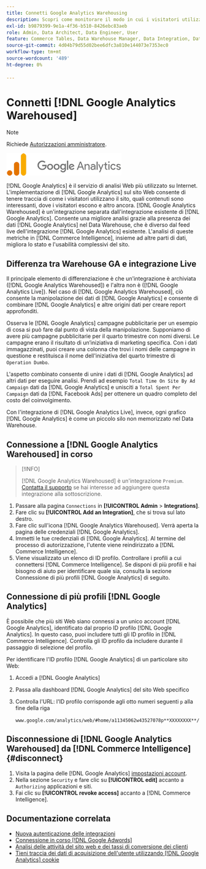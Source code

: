 ```yaml
---
title: Connetti Google Analytics Warehousing
description: Scopri come monitorare il modo in cui i visitatori utilizzano il tuo sito, quali contenuti sono attraenti, dove i visitatori escono e altro ancora.
exl-id: b9879399-9e1a-4f36-b510-8426ebc83aeb
role: Admin, Data Architect, Data Engineer, User
feature: Commerce Tables, Data Warehouse Manager, Data Integration, Data Import/Export
source-git-commit: 4d04b79d55d02bee6dfc3a810e144073e7353ec0
workflow-type: tm+mt
source-wordcount: '489'
ht-degree: 0%

---
```


# Connetti [!DNL Google Analytics Warehoused]

>[!NOTE]
>
>Richiede [Autorizzazioni amministratore](../../../administrator/user-management/user-management.md).

![Logo Google Analytics](../../../assets/google-analytics-logo.png)

[!DNL Google Analytics] è il servizio di analisi Web più utilizzato su Internet. L&#39;implementazione di [!DNL Google Analytics] sul sito Web consente di tenere traccia di come i visitatori utilizzano il sito, quali contenuti sono interessanti, dove i visitatori escono e altro ancora. [!DNL Google Analytics Warehoused] è un&#39;integrazione separata dall&#39;integrazione esistente di [!DNL Google Analytics]. Consente una migliore analisi grazie alla presenza dei dati [!DNL Google Analytics] nel Data Warehouse, che è diverso dal feed live dell&#39;integrazione [!DNL Google Analytics] esistente. L&#39;analisi di queste metriche in [!DNL Commerce Intelligence], insieme ad altre parti di dati, migliora lo stato e l&#39;usabilità complessivi del sito.

## Differenza tra Warehouse GA e integrazione Live

Il principale elemento di differenziazione è che un&#39;integrazione è archiviata ([!DNL Google Analytics Warehoused]) e l&#39;altra non è ([!DNL Google Analytics Live]). Nel caso di [!DNL Google Analytics Warehoused], ciò consente la manipolazione dei dati di [!DNL Google Analytics] e consente di combinare [!DNL Google Analytics] e altre origini dati per creare report approfonditi.

Osserva le [!DNL Google Analytics] campagne pubblicitarie per un esempio di cosa si può fare dal punto di vista della manipolazione. Supponiamo di avere più campagne pubblicitarie per il quarto trimestre con nomi diversi. Le campagne erano il risultato di un’iniziativa di marketing specifica. Con i dati immagazzinati, puoi creare una colonna che trovi i nomi delle campagne in questione e restituisca il nome dell&#39;iniziativa del quarto trimestre di `Operation Dumbo`.

L&#39;aspetto combinato consente di unire i dati di [!DNL Google Analytics] ad altri dati per eseguire analisi. Prendi ad esempio `Total Time On Site By Ad Campaign` dati da [!DNL Google Analytics] e unisciti a `Total Spent Per Campaign` dati da [!DNL Facebook Ads] per ottenere un quadro completo del costo del coinvolgimento.

Con l&#39;integrazione di [!DNL Google Analytics Live], invece, ogni grafico [!DNL Google Analytics] è come un piccolo silo non memorizzato nel Data Warehouse.

## Connessione a [!DNL Google Analytics Warehoused] in corso

>[!INFO]
>
>[!DNL Google Analytics Warehoused] è un&#39;integrazione `Premium`. [Contatta il supporto](https://experienceleague.adobe.com/docs/commerce-knowledge-base/kb/troubleshooting/miscellaneous/mbi-service-policies.html?lang=it) se hai interesse ad aggiungere questa integrazione alla sottoscrizione.

1. Passare alla pagina `Connections` in **[!UICONTROL Admin** > **Integrations]**.
1. Fare clic su **[!UICONTROL Add an Integration]**, che si trova sul lato destro.
1. Fare clic sull&#39;icona [!DNL Google Analytics Warehoused]. Verrà aperta la pagina delle credenziali [!DNL Google Analytics].
1. Immetti le tue credenziali di [!DNL Google Analytics]. Al termine del processo di autorizzazione, l&#39;utente viene reindirizzato a [!DNL Commerce Intelligence].
1. Viene visualizzato un elenco di ID profilo. Controllare i profili a cui connettersi [!DNL Commerce Intelligence]. Se disponi di più profili e hai bisogno di aiuto per identificare quale sia, consulta la sezione Connessione di più profili [!DNL Google Analytics] di seguito.

## Connessione di più profili [!DNL Google Analytics]

È possibile che più siti Web siano connessi a un unico account [!DNL Google Analytics], identificato dal proprio ID profilo [!DNL Google Analytics]. In questo caso, puoi includere tutti gli ID profilo in [!DNL Commerce Intelligence]. Controlla gli ID profilo da includere durante il passaggio di selezione del profilo.

Per identificare l&#39;ID profilo [!DNL Google Analytics] di un particolare sito Web:

1. Accedi a [!DNL Google Analytics]
1. Passa alla dashboard [!DNL Google Analytics] del sito Web specifico
1. Controlla l&#39;URL: l&#39;ID profilo corrisponde agli otto numeri seguenti `p` alla fine della riga

   `www.google.com/analytics/web/#home/a11345062w43527078p**XXXXXXXX**/`

## Disconnessione di [!DNL Google Analytics Warehoused] da [!DNL Commerce Intelligence] {#disconnect}

1. Visita la pagina delle [!DNL Google Analytics] [impostazioni account](https://myaccount.google.com/intro).
1. Nella sezione `Security` e fare clic su **[!UICONTROL edit]** accanto a `Authorizing` applicazioni e siti.
1. Fai clic su **[!UICONTROL revoke access]** accanto a [!DNL Commerce Intelligence].

## Documentazione correlata

* [Nuova autenticazione delle integrazioni](https://experienceleague.adobe.com/docs/commerce-knowledge-base/kb/how-to/mbi-reauthenticating-integrations.html?lang=it)
* [Connessione in corso  [!DNL Google Adwords]](../integrations/google-adwords.md)
* [Analisi delle attività del sito web e dei tassi di conversione dei clienti](../../analysis/web-act-cust-conversion.md)
* [Tieni traccia dei dati di acquisizione dell&#39;utente utilizzando  [!DNL Google Analytics] cookie](../../analysis/google-track-user-acq.md)

